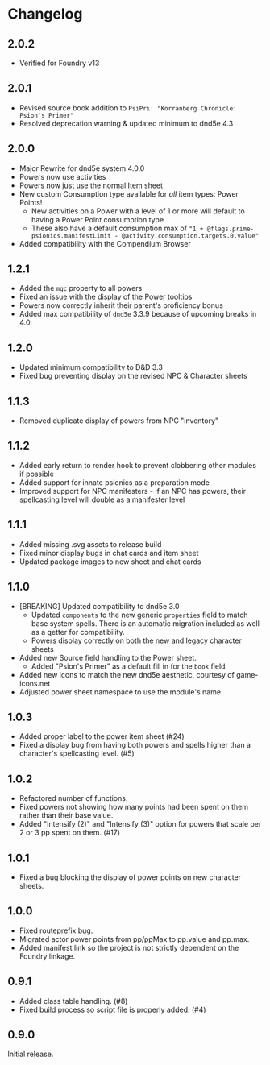 # Changelog

## 2.0.2

- Verified for Foundry v13

## 2.0.1

- Revised source book addition to `PsiPri: "Korranberg Chronicle: Psion's Primer"`
- Resolved deprecation warning & updated minimum to dnd5e 4.3

## 2.0.0

- Major Rewrite for dnd5e system 4.0.0
- Powers now use activities
- Powers now just use the normal Item sheet
- New custom Consumption type available for *all* item types: Power Points!
  - New activities on a Power with a level of 1 or more will default to having a Power Point consumption type
  - These also have a default consumption max of `"1 + @flags.prime-psionics.manifestLimit - @activity.consumption.targets.0.value"`
- Added compatibility with the Compendium Browser

## 1.2.1

- Added the `mgc` property to all powers
- Fixed an issue with the display of the Power tooltips
- Powers now correctly inherit their parent's proficiency bonus
- Added max compatibility of `dnd5e` 3.3.9 because of upcoming breaks in 4.0.

## 1.2.0

- Updated minimum compatibility to D&D 3.3
- Fixed bug preventing display on the revised NPC & Character sheets 

## 1.1.3

- Removed duplicate display of powers from NPC "inventory"

## 1.1.2

- Added early return to render hook to prevent clobbering other modules if possible
- Added support for innate psionics as a preparation mode
- Improved support for NPC manifesters - if an NPC has powers, their spellcasting level will double as a manifester level

## 1.1.1

- Added missing .svg assets to release build
- Fixed minor display bugs in chat cards and item sheet
- Updated package images to new sheet and chat cards

## 1.1.0

- [BREAKING] Updated compatibility to dnd5e 3.0
  - Updated `components` to the new generic `properties` field to match base system spells. There is an automatic migration included as well as a getter for compatibility.
  - Powers display correctly on both the new and legacy character sheets
- Added new Source field handling to the Power sheet.
  - Added "Psion's Primer" as a default fill in for the `book` field
- Added new icons to match the new dnd5e aesthetic, courtesy of game-icons.net
- Adjusted power sheet namespace to use the module's name

## 1.0.3

- Added proper label to the power item sheet (#24)
- Fixed a display bug from having both powers and spells higher than a character's spellcasting level. (#5)

## 1.0.2

- Refactored number of functions.
- Fixed powers not showing how many points had been spent on them rather than their base value.
- Added "Intensify (2)" and "Intensify (3)" option for powers that scale per 2 or 3 pp spent on them. (#17)

## 1.0.1

- Fixed a bug blocking the display of power points on new character sheets.

## 1.0.0

- Fixed routeprefix bug.
- Migrated actor power points from pp/ppMax to pp.value and pp.max.
- Added manifest link so the project is not strictly dependent on the Foundry linkage.

## 0.9.1

- Added class table handling. (#8)
- Fixed build process so script file is properly added. (#4)

## 0.9.0

Initial release.
